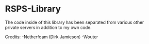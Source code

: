 # RSPS-Library
The code inside of this library has been separated from various other private servers in addition to my own code.


Credits:
  -Netherfoam (Dirk Jamieson)
  -Wouter
